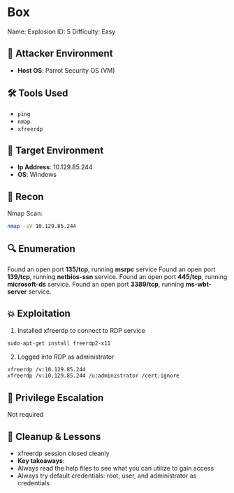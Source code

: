 # Box
Name: Explosion
ID: 5
Difficulty: Easy 

## 🧠 Attacker Environment
- **Host OS**: Parrot Security OS (VM)

## 🛠️ Tools Used
  - `ping`
  - `nmap`
  - `xfreerdp`

## 🎯 Target Environment
- **Ip Address**: 10.129.85.244
- **OS**: Windows

## 🧠 Recon
Nmap Scan:
```bash
nmap -sV 10.129.85.244
```
## 🔍 Enumeration
Found an open port **135/tcp**, running **msrpc** service
Found an open port **139/tcp**, running **netbios-ssn** service.
Found an open port **445/tcp**, running **microsoft-ds** service.
Found an open port **3389/tcp**, running **ms-wbt-server** service.

## 💥 Exploitation
1. Installed xfreerdp to connect to RDP service
````bash
sudo-apt-get install freerdp2-x11
````
2. Logged into RDP as administrator
````bash
xfreerdp /v:10.129.85.244 
xfreerdp /v:10.129.85.244 /u:administrator /cert:ignore
````
## 🔐 Privilege Escalation
Not required

## 🧼 Cleanup & Lessons
- xfreerdp session closed cleanly
- **Key takeaways**: 
- Always read the help files to see what you can utilize to gain access
- Always try default credentials: root, user, and administrator as credentials 
